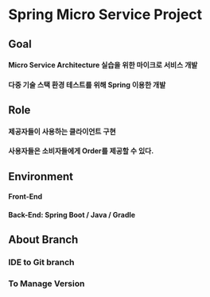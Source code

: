 # Spring Micro Service Project

## Goal
#### Micro Service Architecture 실습을 위한 마이크로 서비스 개발
#### 다중 기술 스택 환경 테스트를 위해 Spring 이용한 개발

## Role
#### 제공자들이 사용하는 클라이언트 구현
#### 사용자들은 소비자들에게 Order를 제공할 수 있다.

## Environment
#### Front-End
#### Back-End: Spring Boot / Java / Gradle

## About Branch
### IDE to Git branch
### To Manage Version
